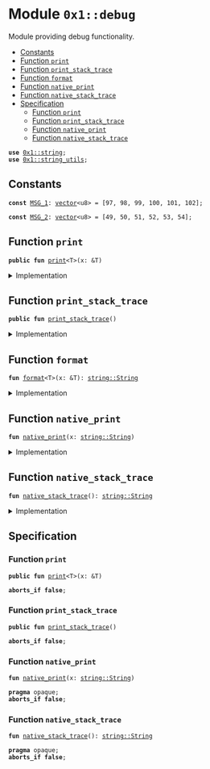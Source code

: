 
<a name="0x1_debug"></a>

# Module `0x1::debug`

Module providing debug functionality.


-  [Constants](#@Constants_0)
-  [Function `print`](#0x1_debug_print)
-  [Function `print_stack_trace`](#0x1_debug_print_stack_trace)
-  [Function `format`](#0x1_debug_format)
-  [Function `native_print`](#0x1_debug_native_print)
-  [Function `native_stack_trace`](#0x1_debug_native_stack_trace)
-  [Specification](#@Specification_1)
    -  [Function `print`](#@Specification_1_print)
    -  [Function `print_stack_trace`](#@Specification_1_print_stack_trace)
    -  [Function `native_print`](#@Specification_1_native_print)
    -  [Function `native_stack_trace`](#@Specification_1_native_stack_trace)


<pre><code><b>use</b> <a href="../../move-stdlib/doc/string.md#0x1_string">0x1::string</a>;
<b>use</b> <a href="string_utils.md#0x1_string_utils">0x1::string_utils</a>;
</code></pre>



<a name="@Constants_0"></a>

## Constants


<a name="0x1_debug_MSG_1"></a>



<pre><code><b>const</b> <a href="debug.md#0x1_debug_MSG_1">MSG_1</a>: <a href="../../move-stdlib/doc/vector.md#0x1_vector">vector</a>&lt;u8&gt; = [97, 98, 99, 100, 101, 102];
</code></pre>



<a name="0x1_debug_MSG_2"></a>



<pre><code><b>const</b> <a href="debug.md#0x1_debug_MSG_2">MSG_2</a>: <a href="../../move-stdlib/doc/vector.md#0x1_vector">vector</a>&lt;u8&gt; = [49, 50, 51, 52, 53, 54];
</code></pre>



<a name="0x1_debug_print"></a>

## Function `print`



<pre><code><b>public</b> <b>fun</b> <a href="debug.md#0x1_debug_print">print</a>&lt;T&gt;(x: &T)
</code></pre>



<details>
<summary>Implementation</summary>


<pre><code><b>public</b> <b>fun</b> <a href="debug.md#0x1_debug_print">print</a>&lt;T&gt;(x: &T) {
    <a href="debug.md#0x1_debug_native_print">native_print</a>(<a href="debug.md#0x1_debug_format">format</a>(x));
}
</code></pre>



</details>

<a name="0x1_debug_print_stack_trace"></a>

## Function `print_stack_trace`



<pre><code><b>public</b> <b>fun</b> <a href="debug.md#0x1_debug_print_stack_trace">print_stack_trace</a>()
</code></pre>



<details>
<summary>Implementation</summary>


<pre><code><b>public</b> <b>fun</b> <a href="debug.md#0x1_debug_print_stack_trace">print_stack_trace</a>() {
    <a href="debug.md#0x1_debug_native_print">native_print</a>(<a href="debug.md#0x1_debug_native_stack_trace">native_stack_trace</a>());
}
</code></pre>



</details>

<a name="0x1_debug_format"></a>

## Function `format`



<pre><code><b>fun</b> <a href="debug.md#0x1_debug_format">format</a>&lt;T&gt;(x: &T): <a href="../../move-stdlib/doc/string.md#0x1_string_String">string::String</a>
</code></pre>



<details>
<summary>Implementation</summary>


<pre><code>inline <b>fun</b> <a href="debug.md#0x1_debug_format">format</a>&lt;T&gt;(x: &T): String {
    diem_std::string_utils::debug_string(x)
}
</code></pre>



</details>

<a name="0x1_debug_native_print"></a>

## Function `native_print`



<pre><code><b>fun</b> <a href="debug.md#0x1_debug_native_print">native_print</a>(x: <a href="../../move-stdlib/doc/string.md#0x1_string_String">string::String</a>)
</code></pre>



<details>
<summary>Implementation</summary>


<pre><code><b>native</b> <b>fun</b> <a href="debug.md#0x1_debug_native_print">native_print</a>(x: String);
</code></pre>



</details>

<a name="0x1_debug_native_stack_trace"></a>

## Function `native_stack_trace`



<pre><code><b>fun</b> <a href="debug.md#0x1_debug_native_stack_trace">native_stack_trace</a>(): <a href="../../move-stdlib/doc/string.md#0x1_string_String">string::String</a>
</code></pre>



<details>
<summary>Implementation</summary>


<pre><code><b>native</b> <b>fun</b> <a href="debug.md#0x1_debug_native_stack_trace">native_stack_trace</a>(): String;
</code></pre>



</details>

<a name="@Specification_1"></a>

## Specification


<a name="@Specification_1_print"></a>

### Function `print`


<pre><code><b>public</b> <b>fun</b> <a href="debug.md#0x1_debug_print">print</a>&lt;T&gt;(x: &T)
</code></pre>




<pre><code><b>aborts_if</b> <b>false</b>;
</code></pre>



<a name="@Specification_1_print_stack_trace"></a>

### Function `print_stack_trace`


<pre><code><b>public</b> <b>fun</b> <a href="debug.md#0x1_debug_print_stack_trace">print_stack_trace</a>()
</code></pre>




<pre><code><b>aborts_if</b> <b>false</b>;
</code></pre>



<a name="@Specification_1_native_print"></a>

### Function `native_print`


<pre><code><b>fun</b> <a href="debug.md#0x1_debug_native_print">native_print</a>(x: <a href="../../move-stdlib/doc/string.md#0x1_string_String">string::String</a>)
</code></pre>




<pre><code><b>pragma</b> opaque;
<b>aborts_if</b> <b>false</b>;
</code></pre>



<a name="@Specification_1_native_stack_trace"></a>

### Function `native_stack_trace`


<pre><code><b>fun</b> <a href="debug.md#0x1_debug_native_stack_trace">native_stack_trace</a>(): <a href="../../move-stdlib/doc/string.md#0x1_string_String">string::String</a>
</code></pre>




<pre><code><b>pragma</b> opaque;
<b>aborts_if</b> <b>false</b>;
</code></pre>


[move-book]: https://diem.dev/guides/move-guides/book/SUMMARY
